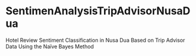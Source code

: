 # SentimenAnalysisTripAdvisorNusaDua
Hotel Review Sentiment Classification in Nusa Dua Based on Trip Advisor Data Using the Naïve Bayes Method
